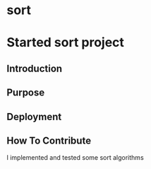 # sort
# Started sort project

## Introduction

## Purpose 

## Deployment

## How To Contribute
I implemented and tested some sort algorithms
